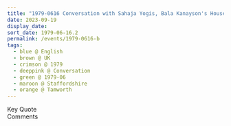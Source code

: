 ```yaml
---
title: "1979-0616 Conversation with Sahaja Yogis, Bala Kanayson's House, Rosemary Road, Tamworth (31 kms NE of Birmingham), Staffordshire, UK"
date: 2023-09-19
display_date: 
sort_date: 1979-06-16.2
permalink: /events/1979-0616-b
tags:
  - blue @ English
  - brown @ UK
  - crimson @ 1979
  - deeppink @ Conversation
  - green @ 1979-06
  - maroon @ Staffordshire
  - orange @ Tamworth
---
```


<wave-list>
  <list-title color="green" width="75">Key Quote</list-title>
  <list-item color="BlanchedAlmond"  width="200"></list-item>
  <list-item color="Lavender"></list-item>
  <list-item color="BlanchedAlmond"></list-item>
</wave-list>

<br>

<wave-list>
  <list-title color="green" width="75">Comments</list-title>
  <list-item color="BlanchedAlmond"  width="200"></list-item>
  <list-item color="Lavender"></list-item>
  <list-item color="BlanchedAlmond"></list-item>
</wave-list>